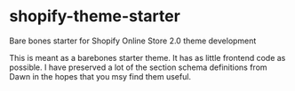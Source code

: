 # shopify-theme-starter
Bare bones starter for Shopify Online Store 2.0 theme development

This is meant as a barebones starter theme. It has as little frontend code as possible. I have preserved a lot of the section schema definitions from Dawn in the hopes that you msy find them useful.
